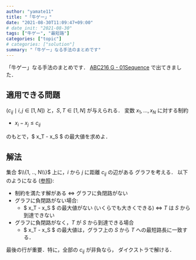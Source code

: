 ```yaml
---
author: "yamate11"
title: "「牛ゲー」"
date: "2021-08-30T11:09:47+09:00"
# date_init: "2021-08-30"
tags: ["牛ゲー", "最短路"]
categories: ["topic"]
# categories: ["solution"]
summary: "「牛ゲー」なる手法のまとめです" 
---
```


「牛ゲー」なる手法のまとめです．
[ABC216 G - 01Sequence](../08-30-abc216g-01sequence) で出てきました．

## 適用できる問題

$(c_{ij} \mid i, j \in [1, N])$ と，$S, T \in [1, N]$ が与えられる．
変数 $x_1, \ldots, x_N$ に対する制約

* $x_i - x_j \leq c_{ij}$

のもとで，$ x_T - x_S $ の最大値を求めよ．

## 解法

集合 $\\{1, .., N\\}$ 上に，$i$ から $j$ に距離 $c_{ij}$ の辺がある
グラフを考える．
以下のようになる 
([参照](https://qiita.com/tanabe13f/items/6c723c29a121de760790)):

* 制約を満たす解がある $\Leftrightarrow$ グラフに負閉路がない
* グラフに負閉路がない場合:
  * $ x_T - x_S $ の最大値がない (いくらでも大きくできる)
    $\Leftrightarrow$ $T$ は $S$ から到達できない
* グラフに負閉路がなく，$T$ が $S$ から到達できる場合
  * $ x_T - x_S $ の最大値は，グラフ上の $S$ から $T$ への最短路長に一致する．

最後の行が重要．特に，全部の $c_{ij}$ が非負なら，
ダイクストラで解ける．



